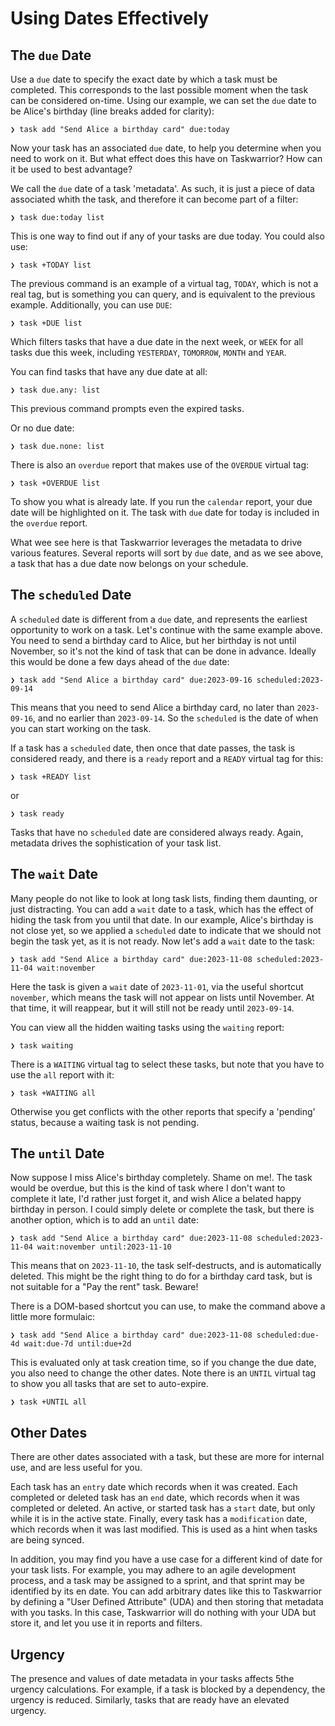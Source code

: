 # Using Dates Effectively

## The `due` Date

Use a `due` date to specify the exact date by which a task must be completed.
This corresponds to the last possible moment when the task can be considered
on-time. Using our example, we can set the `due` date to be Alice's birthday (line
breaks added for clarity):

```
❯ task add "Send Alice a birthday card" due:today
```

Now your task has an associated `due` date, to help you determine when you
need to work on it. But what effect does this have on Taskwarrior? How can it be
used to best advantage?

We call the `due` date of a task 'metadata'. As such, it is just a piece of data
associated whith the task, and therefore it can become part of a filter:

```
❯ task due:today list
```

This is one way to find out if any of your tasks are due today. You could also use:

```
❯ task +TODAY list
```
The previous command is an example of a virtual tag, `TODAY`, which is not a real tag, but is
something you can query, and is equivalent to the previous example. Additionally,
you can use `DUE`:
```
❯ task +DUE list
```
Which filters tasks that have a due date in the next week, or
`WEEK` for all tasks due this week, including `YESTERDAY`, `TOMORROW`, `MONTH` and `YEAR`.

You can find tasks that have any due date at all:
```
❯ task due.any: list
```
This previous command prompts even the expired tasks.

Or no due date:
```
❯ task due.none: list
```

There is also an `overdue` report that makes use of the `OVERDUE` virtual tag:
```
❯ task +OVERDUE list
```

To show you what is already late. If you run the `calendar` report, your due date will
be highlighted on it. The task with `due` date for today is included in the `overdue` report.

What wee see here is that Taskwarrior leverages the metadata to drive various
features. Several reports will sort by `due` date, and as we see above, a task that
has a due date now belongs on your schedule.

## The `scheduled` Date
A `scheduled` date is different from a `due` date, and represents the earliest
opportunity to work on a task. Let's continue with the same example above. You
need to send a birthday card to Alice, but her birthday is not until November, so it's
not the kind of task that can be done in advance. Ideally this would be done a few
days ahead of the `due` date:
```
❯ task add "Send Alice a birthday card" due:2023-09-16 scheduled:2023-09-14
```
This means that you need to send Alice a birthday card, no later than `2023-09-16`,
and no earlier than `2023-09-14`. So the `scheduled` is the date of when you can
start working on the task.

If a task has a `scheduled` date, then once that date passes, the task is 
considered ready, and there is a `ready` report and a `READY` virtual tag for this:
```
❯ task +READY list
```
or 
```
❯ task ready
```
Tasks that have no `scheduled` date are considered always ready. Again,
metadata drives the sophistication of your task list.

## The `wait` Date
Many people do not like to look at long task lists, finding them daunting, or just
distracting. You can add a `wait` date to a task, which has the effect of hiding the 
task from you until that date. In our example, Alice's birthday is not close yet, so
we applied a `scheduled` date to indicate that we should not begin the task yet,
as it is not ready. Now let's add a `wait` date to the task:
```
❯ task add "Send Alice a birthday card" due:2023-11-08 scheduled:2023-11-04 wait:november
```

Here the task is given a `wait` date of `2023-11-01`, via the useful shortcut `november`,
which means the task will not appear on lists until November. At that time, 
it will reappear, but it will still not be ready until `2023-09-14`.

You can view all the hidden waiting tasks using the `waiting` report:
```
❯ task waiting
```

There is a `WAITING` virtual tag to select these tasks, but note that you have to
use the `all` report with it:
```
❯ task +WAITING all
```
Otherwise you get conflicts with the other reports that
specify a 'pending' status, because a waiting task is not pending.

## The `until` Date

Now suppose I miss Alice's birthday completely. Shame on me!. The task would
be overdue, but this is the kind of task where I don't want to complete it late, I'd
rather just forget it, and wish Alice a belated happy birthday in person. I could
simply delete or complete the task, but there is another option, which is to add an
`until` date:
```
❯ task add "Send Alice a birthday card" due:2023-11-08 scheduled:2023-11-04 wait:november until:2023-11-10
```
This means that on `2023-11-10`, the task self-destructs, and is automatically
deleted. This might be the right thing to do for a birthday card task, but is not 
suitable for a "Pay the rent" task. Beware!

There is a DOM-based shortcut you can use, to make the command above a little
more formulaic:
```
❯ task add "Send Alice a birthday card" due:2023-11-08 scheduled:due-4d wait:due-7d until:due+2d
```
This is evaluated only at task creation time, so if you change the due date, you
also need to change the other dates. Note there is an `UNTIL` virtual tag to show
you all tasks that are set to auto-expire.
```
❯ task +UNTIL all
```

## Other Dates
There are other dates associated with a task, but these are more for internal use,
and are less useful for you.

Each task has an `entry` date which records when it was created. 
Each completed or deleted task has an `end` date, which records when it was 
completed or deleted. An active, or started task has a `start` date, but only while
it is in the active state. Finally, every task has a `modification` date, which
records when it was last modified. This is used as a hint when tasks are being
synced.

In addition, you may find you have a use case for a different kind of date for your
task lists. For example, you may adhere to an agile development process, and a
task may be assigned to a sprint, and that sprint may be identified by its en
date. You can add arbitrary dates like this to Taskwarrior by defining a "User Defined Attribute" (UDA)
and then storing that metadata with you tasks. In this
case, Taskwarrior will do nothing with your UDA but store it, and let you use it in 
reports and filters.

## Urgency
The presence and values of date metadata in your tasks affects 5the urgency
calculations. For example, if a task is blocked by a dependency, the urgency is
reduced. Similarly, tasks that are ready have an elevated urgency.

